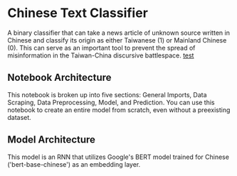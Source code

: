 # Chinese Text Classifier

A binary classifier that can take a news article of unknown source written in Chinese and classify its origin as either Taiwanese (1) or Mainland Chinese (0). This can serve as an important tool to prevent the spread of misinformation in the Taiwan-China discursive battlespace. [test](https://colab.research.google.com/drive/1oDVAbhexTHU9SEOaqJZJ1tCOdbmBMFbB?usp=sharing)

## Notebook Architecture

This notebook is broken up into five sections: General Imports, Data Scraping, Data Preprocessing, Model, and Prediction. You can use this notebook to create an entire model from scratch, even without a preexisting dataset.

## Model Architecture

This model is an RNN that utilizes Google's BERT model trained for Chinese ('bert-base-chinese') as an embedding layer.
